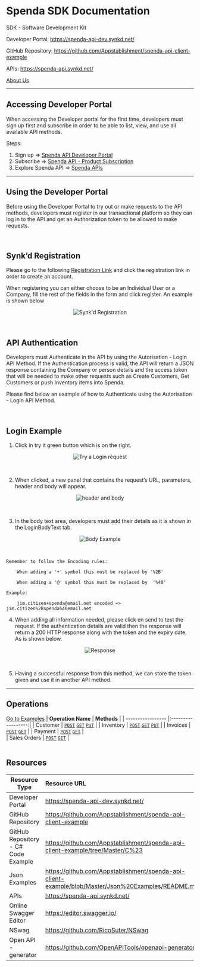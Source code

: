 # Spenda SDK Documentation
SDK - Software Development Kit

Developer Portal: https://spenda-api-dev.synkd.net/

GitHub Repository: https://github.com/Appstablishment/spenda-api-client-example 

APIs: https://spenda-api.synkd.net/

[About Us](/aboutus.md "About Us") 

---
## Accessing Developer Portal

When accessing the Developer portal for the first time, developers must sign up first and subscribe in order to be able to list, view, and use all available API methods.

Steps:
1. Sign up ⇒ [Spenda API Developer Portal](https://spenda-api-dev.synkd.net/signup "Spenda API Developer Portal") 
2. Subscribe ⇒ [Spenda API - Product Subscription](https://spenda-api.developer.azure-api.net/products "Spenda API - Product Subscription")
3. Explore Spenda API ⇒ [Spenda APIs](https://spenda-api.developer.azure-api.net/apis "Spenda APIs")    

---
## Using the Developer Portal

Before using the Developer Portal to try out or make requests to the API methods, developers must register in our transactional platform so they can log in to the API and get an Authorization token to be allowed to make requests. 

<br />

## Synk’d Registration

Please go to the following [Registration Link](https://preprodasweb.azurewebsites.net/public/login?redirect=%2Ftransaction-queue "Registration Link") and click the registration link in order to create an account.

When registering you can either choose to be an Individual User or a Company, fill the rest of the fields in the form and click register. An example is shown below

<p align="center">
    <img src="Images/Synkd.PNG" title="Synk'd Registration">
</p>

<br />

## API Authentication

Developers must Authenticate in the API by using the Autorisation - Login API Method. If the Authentication process is valid, the API will return a JSON response containing the Company or person details and the access token that will be needed to make other requests such as Create Customers, Get Customers or push Inventory items into Spenda.

Please find below an example of how to Authenticate using the Autorisation - Login API Method.

<br />

## Login Example

1. Click in try it green button which is on the right.

<p align="center">
    <img src="Images/Try_1.png" title="Try a Login request">
</p>
<br />

2. When clicked, a new panel that contains the request’s  URL, parameters,  header and body will appear.

<p align="center">
    <img src="Images/Parameters_2.png" title="header and body">
</p>
<br />

3. In the body text area, developers must add their details as it is shown in the LoginBodyText tab.

<p align="center">
    <img src="Images/BodyExample_3.png" title="Body Example">
</p>
<br />

    Remember to follow the Encoding rules:

        When adding a '+' symbol this must be replaced by '%2B'

        When adding a '@' symbol this must be replaced by  '%40'

    Example:

        jim.citizen+spenda@email.net encoded => jim.citizen%2Bspenda%40email.net

4. When adding all information needed, please click en send to test the request. If the authentication details are valid then the response will return a 200 HTTP response along with the token and the expiry date.  As is shown below.

<p align="center">
    <img src="Images/HttpResponse_4.png" title="Response">
</p>
<br />

5. Having a successful response from this method, we can store the token given and use it in another API method.

---
## Operations

[Go to Examples](Json%20Examples/README.md "Go to Examples") 
| **Operation Name** | **Methods**        |
| -----------------  |:------------------:|
| Customer           | [`POST`](Json%20Examples/Customer/NewCustomerT.json "POST Request Example")  [`GET`](Json%20Examples/Customer/SynkSaveQueueResponseOfCustomerT.json "GET Response Example")  [`PUT`](Json%20Examples/Customer/NewCustomerT.json "PUT Request Example")  |
| Inventory          | [`POST`](Json%20Examples/Inventory/NewInventoryItemT.json "POST Request Example") [`GET`](Json%20Examples/Inventory/InventoryEditResponse.json "GET Response Example") [`PUT`](Json%20Examples/Inventory/UpdateInventoryItemT.json "PUT Request Example") |
| Invoices           | [`POST`](Json%20Examples/Invoice/NewInvoiceT.json "POST Request Example") [`GET`](Json%20Examples/Invoice/TransactionEditResponseOfInvoiceT.json "GET Response Example") |
| Payment            | [`POST`](Json%20Examples/Payment/NewPaymentT.json "POST Request Example") [`GET`](Json%20Examples/Payment/EditResponseOfPaymentT.json "GET Response Example") |          
| Sales Orders            | [`POST`](Json%20Examples/SalesOrders/SalesOrderT.json "POST Request Example") [`GET`](Json%20Examples/SalesOrders/PagedActionResultsOfBusTransSearchResultsT.json "GET Response Example") |              
<br />

## Resources

| **Resource Type**  | **Resource URL**        |
| -----------------  |:------------------------|
| Developer Portal           | https://spenda-api-dev.synkd.net/   |
| GitHub Repository          | https://github.com/Appstablishment/spenda-api-client-example  |
| GitHub Repository - C# Code Example  | https://github.com/Appstablishment/spenda-api-client-example/tree/Master/C%23 |
| Json Examples            | https://github.com/Appstablishment/spenda-api-client-example/blob/Master/Json%20Examples/README.md  |
| APIs            | https://spenda-api.synkd.net/ |
| Online Swagger Editor            | https://editor.swagger.io/ |
| NSwag           | https://github.com/RicoSuter/NSwag  |
| Open API - generator           | https://github.com/OpenAPITools/openapi-generator  |